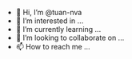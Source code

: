 - 👋 Hi, I’m @tuan-nva
- 👀 I’m interested in ...
- 🌱 I’m currently learning ...
- 💞️ I’m looking to collaborate on ...
- 📫 How to reach me ...

<!---
tuan-nva/tuan-nva is a ✨ special ✨ repository because its `README.md` (this file) appears on your GitHub profile.
You can click the Preview link to take a look at your changes.
--->
